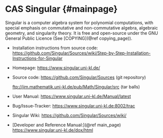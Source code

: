 CAS Singular    {#mainpage}
============

Singular is a computer algebra system for polynomial computations, with
special emphasis on commutative and non-commutative algebra, algebraic
geometry, and singularity theory. It is free and open-source under the
GNU General Public Licence (See [COPYING](@ref copying_page)).

* Installation instructions from source code:
    <https://github.com/Singular/Sources/wiki/Step-by-Step-Installation-Instructions-for-Singular>

* Homepage:
    <https://www.singular.uni-kl.de/>

* Source code:
    <https://github.com/Singular/Sources> (git repository)

    <ftp://jim.mathematik.uni-kl.de/pub/Math/Singular/src> (tar balls)

* User Manual:
    <https://www.singular.uni-kl.de/Manual/latest>

* Bug/Issue-Tracker:
    <https://www.singular.uni-kl.de:8002/trac>

* Singular Wiki:
    <https://github.com/Singular/Sources/wiki/>

* [Developer and Reference Manual:](@ref main_page)
   <https://www.singular.uni-kl.de/dox/html>

